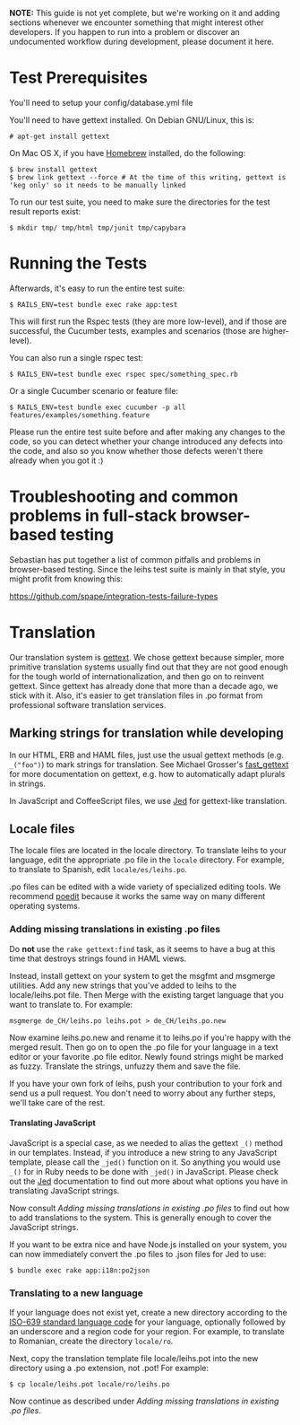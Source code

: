 **NOTE:** This guide is not yet complete, but we're working on it and adding sections whenever we encounter something that might interest other developers. If you happen to run into a problem or discover an undocumented workflow during development, please document it here.


# Test Prerequisites

You'll need to setup your config/database.yml file

You'll need to have gettext installed. On Debian GNU/Linux, this is:

    # apt-get install gettext

On Mac OS X, if you have [Homebrew](http://brew.sh/) installed, do the following:
    
    $ brew install gettext
    $ brew link gettext --force # At the time of this writing, gettext is 'keg only' so it needs to be manually linked

To run our test suite, you need to make sure the directories for the test result reports exist:

    $ mkdir tmp/ tmp/html tmp/junit tmp/capybara

# Running the Tests

Afterwards, it's easy to run the entire test suite:

    $ RAILS_ENV=test bundle exec rake app:test

This will first run the Rspec tests (they are more low-level), and if those are successful, the Cucumber tests, examples and scenarios (those are higher-level).

You can also run a single rspec test:


    $ RAILS_ENV=test bundle exec rspec spec/something_spec.rb


Or a single Cucumber scenario or feature file:

    $ RAILS_ENV=test bundle exec cucumber -p all features/examples/something.feature

Please run the entire test suite before and after making any changes to the code, so you can detect whether your change introduced any defects into the code, and also so you know whether those defects weren't there already when you got it :)

# Troubleshooting and common problems in full-stack browser-based testing

Sebastian has put together a list of common pitfalls and problems in browser-based testing. Since the leihs test suite is mainly in that style, you might profit from knowing this:

https://github.com/spape/integration-tests-failure-types

# Translation

Our translation system is [gettext](http://www.gnu.org/software/gettext/). We chose gettext because simpler, more primitive translation systems usually find out that they are not good enough for the tough world of internationalization, and then go on to reinvent gettext. Since gettext has already done that more than a decade ago, we stick with it. Also, it's easier to get translation files in .po format from professional software translation services.

## Marking strings for translation while developing

In our HTML, ERB and HAML files, just use the usual gettext methods (e.g. `_("foo")`) to mark strings for translation. See Michael Grosser's [fast_gettext](https://github.com/grosser/fast_gettext) for more documentation on gettext, e.g. how to automatically adapt plurals in strings.

In JavaScript and CoffeeScript files, we use [Jed](http://slexaxton.github.com/Jed/) for gettext-like translation.

## Locale files

The locale files are located in the locale directory. To translate leihs to your language, edit the appropriate .po file in the `locale` directory. For example, to translate to Spanish, edit `locale/es/leihs.po`.

.po files can be edited with a wide variety of specialized editing tools. We recommend [poedit](http://www.poedit.net/) because it works the same way on many different operating systems.

### Adding missing translations in existing .po files

Do **not** use the `rake gettext:find` task, as it seems to have a bug at this time that destroys strings found in HAML views.

Instead, install gettext on your system to get the msgfmt and msgmerge utilities. Add any new strings that you've added to leihs to the locale/leihs.pot file. Then Merge with the existing target language that you want to translate to. For example:

    msgmerge de_CH/leihs.po leihs.pot > de_CH/leihs.po.new

Now examine leihs.po.new and rename it to leihs.po if you're happy with the merged result. Then go on to open the .po file for your language in a text editor or your favorite .po file editor. Newly found strings might be marked as fuzzy. Translate the strings, unfuzzy them and save the file.

If you have your own fork of leihs, push your contribution to your fork and send us a pull request. You don't need to worry about any further steps, we'll take care of the rest. 

#### Translating JavaScript

JavaScript is a special case, as we needed to alias the gettext `_()` method in our templates. Instead, if you introduce a new string to any JavaScript template, please call the `_jed()` function on it. So anything you would use `_()` for in Ruby needs to be done with `_jed()` in JavaScript. Please check out the [Jed](http://slexaxton.github.com/Jed/) documentation to find out more about what options you have in translating JavaScript strings.

Now consult _Adding missing translations in existing .po files_ to find out how to add translations to the system. This is generally enough to cover the JavaScript strings.

If you want to be extra nice and have Node.js installed on your system, you can now immediately convert the .po files to .json files for Jed to use:

    $ bundle exec rake app:i18n:po2json

### Translating to a new language

If your language does not exist yet, create a new directory according to the [ISO-639 standard language code](http://en.wikipedia.org/wiki/List_of_ISO_639-1_codes) for your language, optionally followed by an underscore and a region code for your region. For example, to translate to Romanian, create the directory `locale/ro`.

Next, copy the translation template file locale/leihs.pot into the new directory using a .po extension, not .pot! For example:

    $ cp locale/leihs.pot locale/ro/leihs.po

Now continue as described under _Adding missing translations in existing .po files_.
